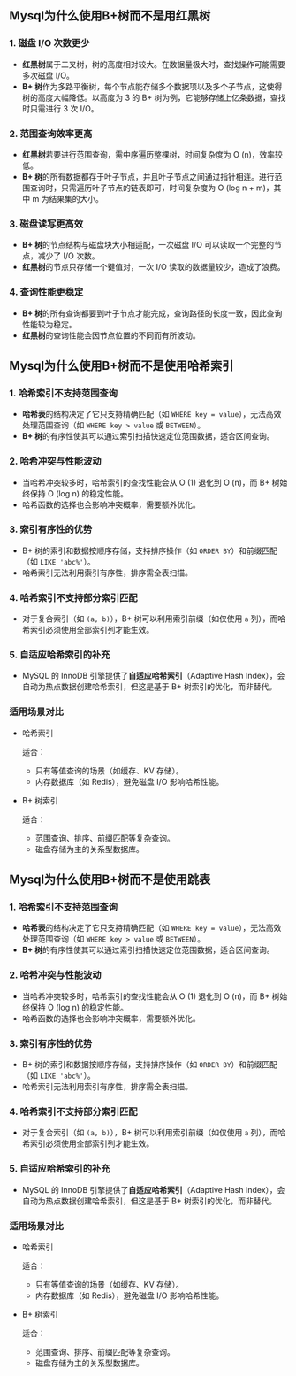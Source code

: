 ## Mysql为什么使用B+树而不是用红黑树


### 1. 磁盘 I/O 次数更少

- **红黑树**属于二叉树，树的高度相对较大。在数据量极大时，查找操作可能需要多次磁盘 I/O。
- **B+ 树**作为多路平衡树，每个节点能存储多个数据项以及多个子节点，这使得树的高度大幅降低。以高度为 3 的 B+ 树为例，它能够存储上亿条数据，查找时只需进行 3 次 I/O。

### 2. 范围查询效率更高

- **红黑树**若要进行范围查询，需中序遍历整棵树，时间复杂度为 O (n)，效率较低。
- **B+ 树**的所有数据都存于叶子节点，并且叶子节点之间通过指针相连。进行范围查询时，只需遍历叶子节点的链表即可，时间复杂度为 O (log n + m)，其中 m 为结果集的大小。

### 3. 磁盘读写更高效

- **B+ 树**的节点结构与磁盘块大小相适配，一次磁盘 I/O 可以读取一个完整的节点，减少了 I/O 次数。
- **红黑树**的节点只存储一个键值对，一次 I/O 读取的数据量较少，造成了浪费。

### 4. 查询性能更稳定

- **B+ 树**的所有查询都要到叶子节点才能完成，查询路径的长度一致，因此查询性能较为稳定。
- **红黑树**的查询性能会因节点位置的不同而有所波动。


## Mysql为什么使用B+树而不是使用哈希索引

### 1. **哈希索引不支持范围查询**

- **哈希表**的结构决定了它只支持精确匹配（如 `WHERE key = value`），无法高效处理范围查询（如 `WHERE key > value` 或 `BETWEEN`）。
- **B+ 树**的有序性使其可以通过索引扫描快速定位范围数据，适合区间查询。

### 2. **哈希冲突与性能波动**

- 当哈希冲突较多时，哈希索引的查找性能会从 O (1) 退化到 O (n)，而 B+ 树始终保持 O (log n) 的稳定性能。
- 哈希函数的选择也会影响冲突概率，需要额外优化。

### 3. **索引有序性的优势**

- B+ 树的索引和数据按顺序存储，支持排序操作（如 `ORDER BY`）和前缀匹配（如 `LIKE 'abc%'`）。
- 哈希索引无法利用索引有序性，排序需全表扫描。

### 4. **哈希索引不支持部分索引匹配**

- 对于复合索引（如 `(a, b)`），B+ 树可以利用索引前缀（如仅使用 `a` 列），而哈希索引必须使用全部索引列才能生效。

### 5. **自适应哈希索引的补充**

- MySQL 的 InnoDB 引擎提供了**自适应哈希索引**（Adaptive Hash Index），会自动为热点数据创建哈希索引，但这是基于 B+ 树索引的优化，而非替代。

### 适用场景对比

- 哈希索引

  适合：

    - 只有等值查询的场景（如缓存、KV 存储）。
    - 内存数据库（如 Redis），避免磁盘 I/O 影响哈希性能。

- B+ 树索引

  适合：

    - 范围查询、排序、前缀匹配等复杂查询。
    - 磁盘存储为主的关系型数据库。

##  Mysql为什么使用B+树而不是使用跳表

### 1. **哈希索引不支持范围查询**

- **哈希表**的结构决定了它只支持精确匹配（如 `WHERE key = value`），无法高效处理范围查询（如 `WHERE key > value` 或 `BETWEEN`）。
- **B+ 树**的有序性使其可以通过索引扫描快速定位范围数据，适合区间查询。

### 2. **哈希冲突与性能波动**

- 当哈希冲突较多时，哈希索引的查找性能会从 O (1) 退化到 O (n)，而 B+ 树始终保持 O (log n) 的稳定性能。
- 哈希函数的选择也会影响冲突概率，需要额外优化。

### 3. **索引有序性的优势**

- B+ 树的索引和数据按顺序存储，支持排序操作（如 `ORDER BY`）和前缀匹配（如 `LIKE 'abc%'`）。
- 哈希索引无法利用索引有序性，排序需全表扫描。

### 4. **哈希索引不支持部分索引匹配**

- 对于复合索引（如 `(a, b)`），B+ 树可以利用索引前缀（如仅使用 `a` 列），而哈希索引必须使用全部索引列才能生效。

### 5. **自适应哈希索引的补充**

- MySQL 的 InnoDB 引擎提供了**自适应哈希索引**（Adaptive Hash Index），会自动为热点数据创建哈希索引，但这是基于 B+ 树索引的优化，而非替代。

### 适用场景对比

- 哈希索引

  适合：

    - 只有等值查询的场景（如缓存、KV 存储）。
    - 内存数据库（如 Redis），避免磁盘 I/O 影响哈希性能。

- B+ 树索引

  适合：

    - 范围查询、排序、前缀匹配等复杂查询。
    - 磁盘存储为主的关系型数据库。